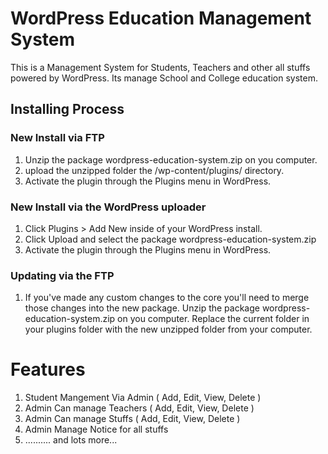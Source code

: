 WordPress Education Management System
=====================================

This is a Management System for Students, Teachers and other all stuffs powered by WordPress. Its manage School and College education system.

Installing Process
------------------

### New Install via FTP

1. Unzip the package wordpress-education-system.zip on you computer.
2. upload the unzipped folder the /wp-content/plugins/ directory.
3. Activate the plugin through the Plugins menu in WordPress.

### New Install via the WordPress uploader

1. Click Plugins > Add New inside of your WordPress install.
2. Click Upload and select the package wordpress-education-system.zip
3. Activate the plugin through the Plugins menu in WordPress.

### Updating via the FTP

1. If you've made any custom changes to the core you'll need to merge those changes into the new package.
Unzip the package wordpress-education-system.zip on you computer.
Replace the current folder in your plugins folder with the new unzipped folder from your computer.

Features
========
1. Student Mangement Via Admin ( Add, Edit, View, Delete )
2. Admin Can manage Teachers ( Add, Edit, View, Delete )
3. Admin Can manage Stuffs ( Add, Edit, View, Delete )
4. Admin Manage Notice for all stuffs
5. .......... and lots more...

